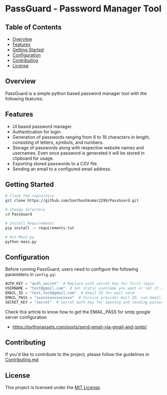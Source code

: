# PassGuard - Password Manager Tool

## Table of Contents

- [Overview](#overview)
- [Features](#features)
- [Getting Started](#getting-started)
- [Configuration](#configuration)
- [Contributing](#contributing)
- [License](#license)

## Overview
PassGuard is a simple python based password manager tool with the following features:

## Features
- UI based password manager.
- Authentication for login.
- Generation of passwords ranging from 8 to 18 characters in length, consisting of letters, symbols, and numbers.
- Storage of passwords along with respective website names and usernames. Even once password is generated it will be stored in clipboard for usage.
- Exporting stored passwords to a CSV file.
- Sending an email to a configured email address.

## Getting Started
```bash
# Clone the repository
git clone https://github.com/Santhoshkumar2298/PassGuard.git

# Change directory
cd PassGuard

# Install Requirements
pip install -r requirements.txt

# Run Main.py
python main.py

```

## Configuration

Before running PassGuard, users need to configure the following parameters in `config.py`:

```python
AUTH_KEY = "auth_secret"  # Replace with secret key for first login
USERNAME = "test@gmail.com"  # Set static username you want or set it as an empty string
EMAIL_ID = "test.tech@gmail.com"  # Email ID for mail send
EMAIL_PASS = "xxxxxxxxxxxxxxxx"  # Service provider mail ID, use Gmail only (SMTP)
SECRET_KEY = "secret"  # Secret auth key for opening and sending password list to mail

```
Check this article to know how to get the EMAIL_PASS for smtp google server configuration
- https://pythonassets.com/posts/send-email-via-gmail-and-smtp/

## Contributing
If you'd like to contribute to the project, please follow the guidelines in [Contributing.md](CONTRIBUTING.md)

## License
This project is licensed under the [MIT License](LICENSE.md).

